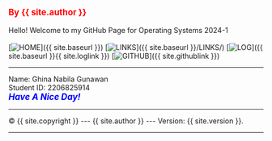 ---
---

<span style="color:red; font-weight:bold; font-size:larger;">By {{ site.author }}</span>
<br><br>
Hello! Welcome to my GitHub Page for Operating Systems 2024-1
<br><br>
[![HOME](https://img.shields.io/badge/-HOME-FADADD?style=flat&logoColor=black&colorA=FFFFFF)]({{ site.baseurl }})
[![LINKS](https://img.shields.io/badge/-LINKS-B2D8D8?style=flat&logoColor=black&colorA=FFFFFF)]({{ site.baseurl }}/LINKS/)
[![LOG](https://img.shields.io/badge/-LOG-D1C4E9?style=flat&logoColor=black&colorA=FFFFFF)]({{ site.baseurl }}{{ site.loglink }})
[![GITHUB](https://img.shields.io/badge/GitHub-F7CB9F?style=flat&logo=github&logoColor=black&colorA=FFFFFF)]({{ site.githublink }})
<br>
<hr>
Name:           Ghina Nabila Gunawan
<br>
Student ID:     2206825914
<br>
<span style="color:blue; font-weight:bold; font-size:larger;"><i>Have A Nice Day!</i></span>
<br>
<hr>
&copy; {{ site.copyright }} --- {{ site.author }} --- Version: {{ site.version }}.
<hr>
<br>
